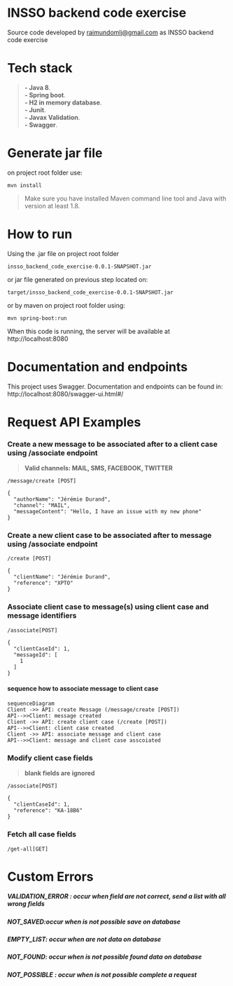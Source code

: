 # INSSO backend code exercise

Source code developed by raimundomlj@gmail.com as INSSO backend code exercise

# Tech stack

>**- Java 8**.<br/>
**- Spring boot**.<br/>
**- H2 in memory database**.<br/>
**- Junit**.<br/>
**- Javax Validation**.<br/>
**- Swagger**.

# Generate jar file

on project root folder use: 
```
mvn install
```
>Make sure you have installed Maven command line tool and Java with version at least 1.8.

# How to run

Using the .jar file on project root folder 
```
insso_backend_code_exercise-0.0.1-SNAPSHOT.jar
``` 
or jar file generated on previous step located on:
```
target/insso_backend_code_exercise-0.0.1-SNAPSHOT.jar
``` 

or by maven on project root folder using: 
```
mvn spring-boot:run
```

When this code is running, the server will be available at http://localhost:8080

# Documentation and endpoints

This project uses Swagger. 
Documentation and endpoints can be found in: http://localhost:8080/swagger-ui.html#/

# Request API Examples

### Create a new message to be associated after to a client case using /associate endpoint

>**Valid channels: MAIL, SMS, FACEBOOK, TWITTER**

```
/message/create [POST]

{
  "authorName": "Jérémie Durand",
  "channel": "MAIL",
  "messageContent": "Hello, I have an issue with my new phone"
}
```
### Create a new client case to be associated after to message using /associate endpoint
```
/create [POST]

{
  "clientName": "Jérémie Durand",
  "reference": "XPTO"
}
```
### Associate client case to message(s) using client case and message identifiers
```
/associate[POST]

{
  "clientCaseId": 1,
  "messageId": [
    1
  ]
}
```
####  sequence how to associate message to client case
```mermaid
sequenceDiagram
Client ->> API: create Message (/message/create [POST])
API-->>Client: message created
Client ->> API: create client case (/create [POST])
API-->>Client: client case created
Client ->> API: associate message and client case
API-->>Client: message and client case asscoiated
```
### Modify client case fields
>**blank fields are ignored**
```
/associate[POST]

{
  "clientCaseId": 1,  
  "reference": "KA-18B6"
}
```
### Fetch all case fields
```
/get-all[GET]

```

# Custom Errors
##### VALIDATION_ERROR : occur when field are not correct, send a list with all wrong fields
##### NOT_SAVED:occur when is not possible save on database
##### EMPTY_LIST: occur when are not data on database 
##### NOT_FOUND: occur when is not possible found data on database   
##### NOT_POSSIBLE : occur when is not possible complete a request 